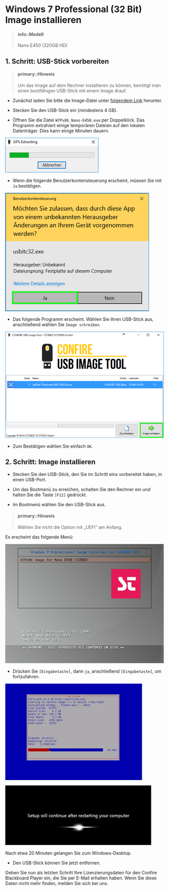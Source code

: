 # Windows 7 Professional (32 Bit) Image installieren

> #### info::Modell
> Nano E450 (320GB HD)

## 1. Schritt: USB-Stick vorbereiten

> #### primary::Hinweis 
> Um das Image auf dem Rechner installieren zu können, benötigt man einen bootfähigen USB-Stick mit einem Image drauf.

* Zunächst laden Sie bitte die Image-Datei unter [folgendem Link] herunter.

* Stecken Sie den USB-Stick ein (mindestens 4 GB).

* Öffnen Sie die Datei `W7Px86_Nano-E450.exe` per Doppelklick. Das Programm extrahiert einige temporären Dateien auf den lokalen Datenträger. Dies kann einige Minuten dauern.

![](../../images/Extracting.png "Die Image-Datei wird extrahiert")

* Wenn die folgende Benutzerkontensteuerung erscheint, müssen Sie mit `Ja` bestätigen.

![](../../images/Benutzerkontensteuerung.png "Die Benutzerkontensteuerung")

* Das folgende Programm erscheint. Wählen Sie Ihren USB-Stick aus, anschließend wählen Sie `Image schreiben`.

![](../../images/CONFIRE_USB_Image_Tool.png "CONFIRE USB Image Tool")

* Zum Bestätigen wählen Sie einfach `OK`. 

## 2. Schritt: Image installieren

* Stecken Sie den USB-Stick, den Sie im Schritt eins vorbereitet haben, in einen USB-Port.

* Um das Bootmenü zu erreichen, schalten Sie den Rechner ein und halten Sie die Taste `[F12]` gedrückt.

* Im Bootmenü wählen Sie den USB-Stick aus.

> #### primary::Hinweis
> Wählen Sie nicht die Option mit „UEFI“ am Anfang.

Es erscheint das folgende Menü:

![](../../images/W7Px86-Installer-Nano-E450.jpg "Windows 7 Professional 32Bit Installer")

* Drücken Sie `[Eingabetaste]`, dann `ja`, anschließend `[Eingabetaste]`, um fortzufahren.

![](../../images/Das_Image_wird_geladen.jpg "Das Image wird geladen")

![](../../images/Setup_will_continue_after_restarting_your_computer.jpg "Der Rechner wird ein paar Mal automatisch neu gestartet.")

Nach etwa 20 Minuten gelangen Sie zum Windows-Desktop.

* Den USB-Stick können Sie jetzt entfernen.

Geben Sie nun als letzten Schritt Ihre Lizenzierungsdaten für den Confire Blackboard Player ein, die Sie per E-Mail erhalten haben. Wenn Sie diese Daten nicht mehr finden, melden Sie sich bei uns.

[folgendem Link]: ftp://ftp.stueber.de/pub/bin/de/windowsembedded/usb-images/W7Px86_Nano-E450.exe

